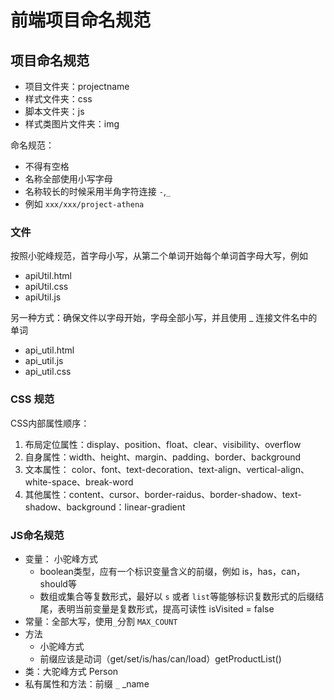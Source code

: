 # 前端项目命名规范



## 项目命名规范

- 项目文件夹：projectname
- 样式文件夹：css
- 脚本文件夹：js
- 样式类图片文件夹：img

命名规范：

- 不得有空格
- 名称全部使用小写字母
- 名称较长的时候采用半角字符连接 `-`,`_`
- 例如 `xxx/xxx/project-athena`

### 文件

按照小驼峰规范，首字母小写，从第二个单词开始每个单词首字母大写，例如

- apiUtil.html
- apiUtil.css
- apiUtil.js

另一种方式：确保文件以字母开始，字母全部小写，并且使用 _ 连接文件名中的单词

- api_util.html
- api_util.js
- api_util.css



### CSS 规范

CSS内部属性顺序：

1. 布局定位属性：display、position、float、clear、visibility、overflow
2. 自身属性：width、height、margin、padding、border、background
3. 文本属性： color、font、text-decoration、text-align、vertical-align、white-space、break-word
4. 其他属性：content、cursor、border-raidus、border-shadow、text-shadow、background：linear-gradient





### JS命名规范

- 变量： 小驼峰方式
  - boolean类型，应有一个标识变量含义的前缀，例如 is，has，can，should等
  - 数组或集合等复数形式，最好以 `s` 或者 `list`等能够标识复数形式的后缀结尾，表明当前变量是复数形式，提高可读性 isVisited = false
- 常量：全部大写，使用`_`分割  `MAX_COUNT`
- 方法
  - 小驼峰方式
  - 前缀应该是动词（get/set/is/has/can/load）getProductList()
- 类：大驼峰方式 Person
- 私有属性和方法：前缀 `_`  _name